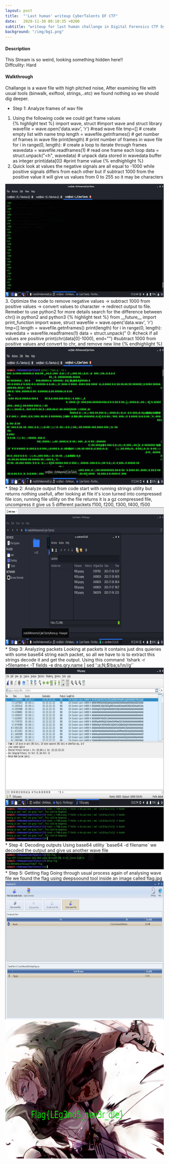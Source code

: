 ```yaml
---
layout: post
title:  "'Last human' writeup CyberTalents DF CTF"
date:   2020-11-30 00:10:35 +0200
subtitle: "writeup for last human challange in Digital Forensics CTF by CyberTalents"
background: "/img/bg1.png"
---
```


#### Description
This Stream is so weird, looking something hidden here!!   
Diffculity: Hard
#### Walkthrough
Challange is a wave file with high pitched noise, After examining file with usual tools (binwalk, exiftool, strings,..etc) we found nothing so we should dig deeper.
* Step 1: Analyze frames of wav file   
1. Using the following code we could get frame values    
               {% highlight text %}
               import wave, struct #import wave and struct library
               wavefile = wave.open('data.wav', 'r') #read wave file
               tmp=[] # create empty list with name tmp
               length = wavefile.getnframes() # get number of frames in wave file
               print(length)  # print number of frames in wave file
               for i in range(0, length): # create a loop to iterate through frames
                  wavedata = wavefile.readframes(1) # read one frame each loop
                  data = struct.unpack("<h", wavedata) # unpack data stored in wavedata buffer as integer
                  print(data[0]) #print frame value
                  {% endhighlight %}
2. Quick look at values the negative signals are all equal to -1000 while positive signals differs from each other but if subtract 1000 from the positive value it will give us values from 0 to 255 so it may be characters
 <img src="/img/frames%20values.jpg" alt="frames-values" width="800" height="361">
3. Optimize the code to remove negative values -> subtract 1000 from positive values -> convert values to character -> redirect output to file. 
   Remeber to use python2 for more details search for the difference between chr() in python2 and python3
               {% highlight text %}
               from __future__ import print_function
               import wave, struct
               wavefile = wave.open('data.wav', 'r')
               tmp=[]
               length = wavefile.getnframes()
               print(length)
               for i in range(0, length):
                  wavedata = wavefile.readframes(1)
                  data = struct.unpack("<h", wavedata)
                  if data[0] > 0: #check if all values are positive
                     print(chr(data[0]-1000), end="") #subtract 1000 from positive values and convert to chr, and remove new line
               {% endhighlight %}
<img src="/img/getting%20gz.jpg" alt="Getting-gz" width="800" height="440">
* Step 2: Analyze output from code   
start with running strings utility but returns nothing usefull, after looking at file it's icon turned into compressed file icon, running file utility on the file returns it is a gz compressed file, uncompress it give us 5 different packets f100, f200, f300, f400, f500
<img src="/img/gz%20content.jpg" alt="Snow-Cracker Usage" width="800" height="440">
* Step 3: Analyzing packets   
Looking at packets it contains just dns quieries with some base64 string each packet, so all we have to is to extract this strings decode it and get the output.
Using this command `tshark -r >filename< -T fields -e dns.qry.name | sed ':a;N;$!ba;s/\n//g'`
 <img src="/img/wireshark.JPG" alt="wireshark" width="800" height="440">
 <img src="/img/extracting%20base64.JPG" alt="Extracting-base64" width="800" height="109">
* Step 4: Decoding outputs   
Using base64 utility `base64 -d filename` we decoded the output and give us another wave file
 <img src="/img/md5sum.JPG" alt="md5sum" width="800" height="52">
* Step 5: Getting flag   
Going through usual process again of analysing wave file we found the flag using deepsoound tool inside an image called flag.jpg
 <img src="/img/deepsound.jpg" alt="deepsound" width="800" height="440">
 <img src="/img/flag.jpg" alt="flag" width="800" height="440">
